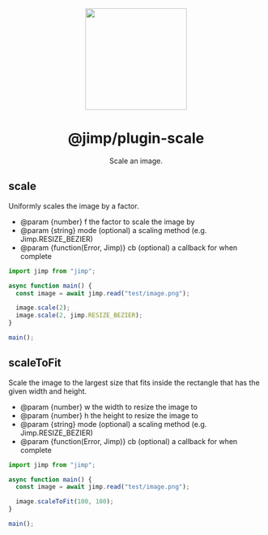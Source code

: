 <div align="center">
  <img width="200" height="200"
    src="https://s3.amazonaws.com/pix.iemoji.com/images/emoji/apple/ios-11/256/crayon.png">
  <h1>@jimp/plugin-scale</h1>
  <p>Scale an image.</p>
</div>

## scale

Uniformly scales the image by a factor.

- @param {number} f the factor to scale the image by
- @param {string} mode (optional) a scaling method (e.g. Jimp.RESIZE_BEZIER)
- @param {function(Error, Jimp)} cb (optional) a callback for when complete

```js
import jimp from "jimp";

async function main() {
  const image = await jimp.read("test/image.png");

  image.scale(2);
  image.scale(2, jimp.RESIZE_BEZIER);
}

main();
```

## scaleToFit

Scale the image to the largest size that fits inside the rectangle that has the given width and height.

- @param {number} w the width to resize the image to
- @param {number} h the height to resize the image to
- @param {string} mode (optional) a scaling method (e.g. Jimp.RESIZE_BEZIER)
- @param {function(Error, Jimp)} cb (optional) a callback for when complete

```js
import jimp from "jimp";

async function main() {
  const image = await jimp.read("test/image.png");

  image.scaleToFit(100, 100);
}

main();
```
